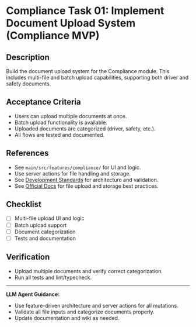 # Compliance Task 01: Implement Document Upload System (Compliance MVP)

## Description
Build the document upload system for the Compliance module. This includes multi-file and batch upload capabilities, supporting both driver and safety documents.

## Acceptance Criteria
- Users can upload multiple documents at once.
- Batch upload functionality is available.
- Uploaded documents are categorized (driver, safety, etc.).
- All flows are tested and documented.

## References
- See `main/src/features/compliance/` for UI and logic.
- Use server actions for file handling and storage.
- See [Development Standards](../Development-Standards.md) for architecture and validation.
- See [Official Docs](../Official-Docs.md) for file upload and storage best practices.

## Checklist
- [ ] Multi-file upload UI and logic
- [ ] Batch upload support
- [ ] Document categorization
- [ ] Tests and documentation

## Verification
- Upload multiple documents and verify correct categorization.
- Run all tests and lint/typecheck.

---

**LLM Agent Guidance:**
- Use feature-driven architecture and server actions for all mutations.
- Validate all file inputs and categorize documents properly.
- Update documentation and wiki as needed.
